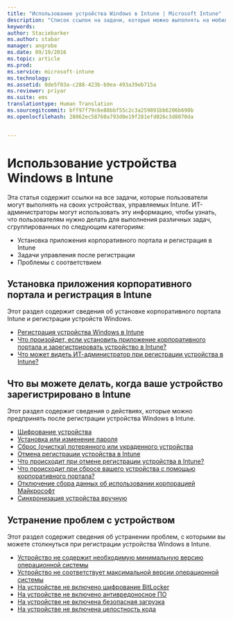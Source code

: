 ```yaml
---
title: "Использование устройства Windows в Intune | Microsoft Intune"
description: "Список ссылок на задачи, которые можно выполнять на мобильном устройстве с Windows, зарегистрированном в Intune"
keywords: 
author: Staciebarker
ms.author: stabar
manager: angrobe
ms.date: 09/19/2016
ms.topic: article
ms.prod: 
ms.service: microsoft-intune
ms.technology: 
ms.assetid: 0de5f03a-c288-423b-b9ea-493a39eb715a
ms.reviewer: priyar
ms.suite: ems
translationtype: Human Translation
ms.sourcegitcommit: bff97f79c6e88bbf55c2c3a259891bb6206b690b
ms.openlocfilehash: 28062ec58760a793d0e19f281efd026c3d8070da


---
```


# Использование устройства Windows в Intune

Эта статья содержит ссылки на все задачи, которые пользователи могут выполнять на своих устройствах, управляемых Intune. ИТ-администраторы могут использовать эту информацию, чтобы узнать, что пользователям нужно делать для выполнения различных задач, сгруппированных по следующим категориям:
- Установка приложения корпоративного портала и регистрация в Intune
- Задачи управления после регистрации
- Проблемы с соответствием

## Установка приложения корпоративного портала и регистрация в Intune

Этот раздел содержит сведения об установке корпоративного портала Intune и регистрации устройств Windows.

- [Регистрация устройства Windows в Intune](enroll-your-device-in-intune-windows.md)
- [Что произойдет, если установить приложение корпоративного портала и зарегистрировать устройство в Intune?](what-happens-if-you-install-the-company-portal-app-and-enroll-your-device-in-intune-windows.md)
- [Что может видеть ИТ-администратор при регистрации устройства в Intune?](what-can-your-it-administrator-see-when-you-enroll-your-device-in-intune-windows.md)

## Что вы можете делать, когда ваше устройство зарегистрировано в Intune

Этот раздел содержит сведения о действиях, которые можно предпринять после регистрации устройства Windows в Intune.

- [Шифрование устройства](encrypt-your-device-windows.md)
- [Установка или изменение пароля](set-or-change-your-password-windows.md)
- [Сброс (очистка) потерянного или украденного устройства](reset-erase-your-lost-or-stolen-device-windows.md)
- [Отмена регистрации устройства в Intune](unenroll-your-device-from-intune-windows.md)
- [Что происходит при отмене регистрации устройства в Intune?](what-happens-if-you-unenroll-your-device-from-intune-windows.md)
- [Что происходит при сбросе вашего устройства с помощью корпоративного портала?](what-happens-if-you-reset-your-device-using-the-company-portal-windows.md)
- [Отключение сбора данных об использовании корпорацией Майкрософт](turn-off-microsoft-usage-data-collection-windows.md)
- [Синхронизация устройства вручную](sync-your-device-manually-windows.md)

## Устранение проблем с устройством

Этот раздел содержит сведения об устранении проблем, с которыми вы можете столкнуться при регистрации устройства Windows в Intune.

- [Устройство не содержит необходимую минимальную версию операционной системы](device-doesnt-have-the-required-minimum-operating-system-version-windows.md)
- [Устройство не соответствует максимальной версии операционной системы](device-doesnt-comply-with-maximum-operating-system-version-windows.md)
- [На устройстве не включено шифрование BitLocker](device-doesnt-have-bitlocker-enabled-windows.md)
- [На устройстве не включено антивредоносное ПО](device-doesnt-have-antimalware-software-enabled-windows.md)
- [На устройстве не включена безопасная загрузка](device-doesnt-have-secure-boot-enabled-windows.md)
- [На устройстве не включена целостность кода](device-doesnt-have-code-integrity-enabled-windows.md)



<!--HONumber=Sep16_HO3-->


